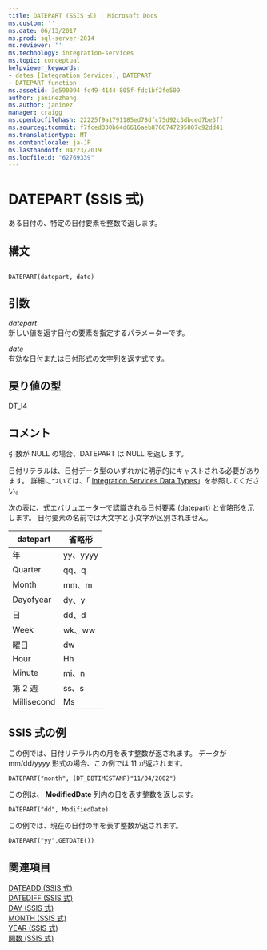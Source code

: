 ```yaml
---
title: DATEPART (SSIS 式) | Microsoft Docs
ms.custom: ''
ms.date: 06/13/2017
ms.prod: sql-server-2014
ms.reviewer: ''
ms.technology: integration-services
ms.topic: conceptual
helpviewer_keywords:
- dates [Integration Services], DATEPART
- DATEPART function
ms.assetid: 3e590094-fc49-4144-805f-fdc1bf2fe509
author: janinezhang
ms.author: janinez
manager: craigg
ms.openlocfilehash: 22225f9a1791185ed78dfc75d92c3dbced7be3ff
ms.sourcegitcommit: f7fced330b64d6616aeb8766747295807c92dd41
ms.translationtype: MT
ms.contentlocale: ja-JP
ms.lasthandoff: 04/23/2019
ms.locfileid: "62769339"
---
```

# <a name="datepart-ssis-expression"></a>DATEPART (SSIS 式)
  ある日付の、特定の日付要素を整数で返します。  
  
## <a name="syntax"></a>構文  
  
```  
  
DATEPART(datepart, date)  
```  
  
## <a name="arguments"></a>引数  
 *datepart*  
 新しい値を返す日付の要素を指定するパラメーターです。  
  
 *date*  
 有効な日付または日付形式の文字列を返す式です。  
  
## <a name="result-types"></a>戻り値の型  
 DT_I4  
  
## <a name="remarks"></a>コメント  
 引数が NULL の場合、DATEPART は NULL を返します。  
  
 日付リテラルは、日付データ型のいずれかに明示的にキャストされる必要があります。 詳細については、「 [Integration Services Data Types](../data-flow/integration-services-data-types.md)」を参照してください。  
  
 次の表に、式エバリュエーターで認識される日付要素 (datepart) と省略形を示します。 日付要素の名前では大文字と小文字が区別されません。  
  
|datepart|省略形|  
|--------------|-------------------|  
|年|yy、yyyy|  
|Quarter|qq、q|  
|Month|mm、m|  
|Dayofyear|dy、y|  
|日|dd、d|  
|Week|wk、ww|  
|曜日|dw|  
|Hour|Hh|  
|Minute|mi、n|  
|第 2 週|ss、s|  
|Millisecond|Ms|  
  
## <a name="ssis-expression-examples"></a>SSIS 式の例  
 この例では、日付リテラル内の月を表す整数が返されます。 データが mm/dd/yyyy 形式の場合、この例では 11 が返されます。  
  
```  
DATEPART("month", (DT_DBTIMESTAMP)"11/04/2002")  
```  
  
 この例は、 **ModifiedDate** 列内の日を表す整数を返します。  
  
```  
DATEPART("dd", ModifiedDate)  
```  
  
 この例では、現在の日付の年を表す整数が返されます。  
  
```  
DATEPART("yy",GETDATE())  
```  
  
## <a name="see-also"></a>関連項目  
 [DATEADD &#40;SSIS 式&#41;](dateadd-ssis-expression.md)   
 [DATEDIFF (SSIS 式)](datediff-ssis-expression.md)   
 [DAY (SSIS 式)](day-ssis-expression.md)   
 [MONTH &#40;SSIS 式&#41;](month-ssis-expression.md)   
 [YEAR &#40;SSIS 式&#41;](year-ssis-expression.md)   
 [関数 (SSIS 式)](functions-ssis-expression.md)  
  
  
